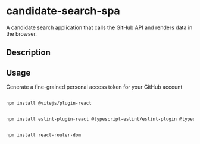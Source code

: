# candidate-search-spa

A candidate search application that calls the GitHub API and renders data in the browser.


## Description

## Usage

Generate a fine-grained personal access token for your GitHub account

```zsh

npm install @vitejs/plugin-react

```

```zsh

npm install eslint-plugin-react @typescript-eslint/eslint-plugin @typescript-eslint/parser

```

```zsh

npm install react-router-dom


